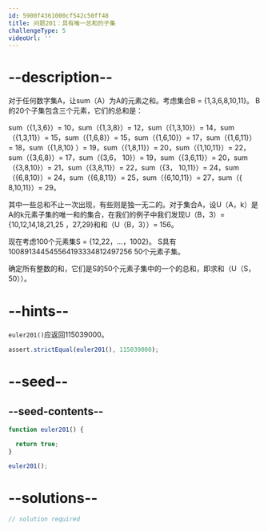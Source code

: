 ```yaml
---
id: 5900f4361000cf542c50ff48
title: 问题201：具有唯一总和的子集
challengeType: 5
videoUrl: ''
---
```


# --description--

对于任何数字集A，让sum（A）为A的元素之和。考虑集合B = {1,3,6,8,10,11}。 B的20个子集包含三个元素，它们的总和是：

sum（{1,3,6}）= 10，sum（{1,3,8}）= 12，sum（{1,3,10}）= 14，sum（{1,3,11}）= 15，sum（{1,6,8}）= 15，sum（{1,6,10}）= 17，sum（{1,6,11}）= 18，sum（{1,8,10} ）= 19，sum（{1,8,11}）= 20，sum（{1,10,11}）= 22，sum（{3,6,8}）= 17，sum（{3,6， 10}）= 19，sum（{3,6,11}）= 20，sum（{3,8,10}）= 21，sum（{3,8,11}）= 22，sum（{3， 10,11}）= 24，sum（{6,8,10}）= 24，sum（{6,8,11}）= 25，sum（{6,10,11}）= 27，sum（{ 8,10,11}）= 29。

其中一些总和不止一次出现，有些则是独一无二的。对于集合A，设U（A，k）是A的k元素子集的唯一和的集合，在我们的例子中我们发现U（B，3）= {10,12,14,18,21,25 ，27,29}和和（U（B，3））= 156。

现在考虑100个元素集S = {12,22，...，1002}。 S具有100891344545564193334812497256 50个元素子集。

确定所有整数的和，它们是S的50个元素子集中的一个的总和，即求和（U（S，50））。

# --hints--

`euler201()`应返回115039000。

```js
assert.strictEqual(euler201(), 115039000);
```

# --seed--

## --seed-contents--

```js
function euler201() {

  return true;
}

euler201();
```

# --solutions--

```js
// solution required
```
